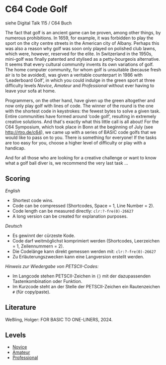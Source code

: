 # C64 Code Golf

siehe Digital Talk 115 / C64 Buch

The fact that golf is an ancient game can be proven, among other things, by numerous prohibitions. In 1659, for example, it was forbidden to play the sport on the city centre streets in the American city of Albany. Perhaps this was also a reason why golf was soon only played on polished club lawns, which were, however, reserved for the elite. In Switzerland in the 1950s, mini-golf was finally patented and stylised as a petty-bourgeois alternative. It seems that every cultural community invents its own variations of golf.
The home computer community, for whom golf is unsuitable (because fresh air is to be avoided), was given a veritable counterpart in 1986 with ‘Leaderboard Golf’, in which you could indulge in the green sport at three difficulty levels *Novice*, *Amateur* and *Professional* without ever having to leave your sofa at home.

Programmers, on the other hand, have given up the green altogether and now only play golf with lines of code. The winner of the round is the one with the shortest code in keystrokes: the fewest bytes to solve a given task. Entire communities have formed around ‘code golf’, resulting in extremely creative solutions. And that's exactly what this little call is all about! For the C64 Symposium, which took place in Bonn at the beginning of July (see http://rtro.de/c64),  we came up with a series of BASIC code golfs that we would like to pass on to you. There is something for everyone! If the tasks are too easy for you, choose a higher level of difficulty or play with a handicap.

And for all those who are looking for a creative challenge or want to know what a golf ball diver is, we recommend the very last task ...

## Scoring

*English*
- Shortest code wins.
- Code can be compressed (Shortcodes, Space = 1, Line Number = 2).
- Code length can be measured directly: `clr:?-fre(0)-26627`
- A long version can be created for explanation purposes.

*Deutsch*
- Es gewinnt der cürzeste Kode.
- Code darf weitmöglichst komprimiert werden (Shortcodes, Leerzeichen = 1, Zeilennummern = 2).
- Die Codelänge kann direkt gemessen werden mit: `clr:?-fre(0)-26627`
- Zu Erläuterungszwecken kann eine Langversion erstellt werden.

*Hinweis zur Wiedergabe von PETSCII-Codes:*
* Im Langcode stehen PETSCII-Zeichen in `{}` mit der dazupassenden Tastenkombination oder Funktion.
* Im Kurzcode steht an der Stelle der PETSCII-Zeichen ein Rautenzeichen `#` (für copy/paste).

## Literature

Weßling, Holger: FOR BASIC TO ONE-LINERS, 2024.

## Levels

* [Novice](novice.md)
* [Amateur](amateur.md)
* [Professional](professional.md)
